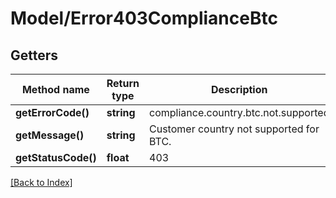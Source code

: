 # Model/Error403ComplianceBtc

## Getters

Method name | Return type | Description | Notes
------------ | ------------- | ------------- | -------------
**getErrorCode()** | **string** | compliance.country.btc.not.supported |
**getMessage()** | **string** | Customer country not supported for BTC. |
**getStatusCode()** | **float** | 403 |

[[Back to Index]](../index.md)

